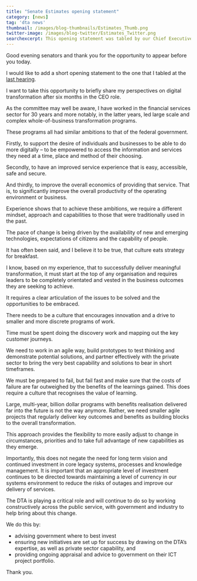 ```yaml
---
title: "Senate Estimates opening statement"
category: [news]
tag: 'dta news'
thumbnail: /images/blog-thumbnails/Estimates_Thumb.png
twitter-image: /images/blog-twitter/Estimates_Twitter.png
searchexcerpt: This opening statement was tabled by our Chief Executive Officer Gavin Slater at Senate Estimates on 15 November 2017. 
---
```


Good evening senators and thank you for the opportunity to appear before you today.  

I would like to add a short opening statement to the one that I tabled at the [last hearing](https://www.dta.gov.au/news/opening-statement/).

I want to take this opportunity to briefly share my perspectives on digital transformation after six months in the CEO role.

As the committee may well be aware, I have worked in the financial services sector for 30 years and more notably, in the latter years, led large scale and complex whole-of-business transformation programs.  

These programs all had similar ambitions to that of the federal government.

Firstly, to support the desire of individuals and businesses to be able to do more digitally – to be empowered to access the information and services they need at a time, place and method of their choosing.

Secondly, to have an improved service experience that is easy, accessible, safe and secure.

And thirdly, to improve the overall economics of providing that service. That is, to significantly improve the overall productivity of the operating environment or business.

Experience shows that to achieve these ambitions, we require a different mindset, approach and capabilities to those that were traditionally used in the past.  

The pace of change is being driven by the availability of new and emerging technologies, expectations of citizens and the capability of people.

It has often been said, and I believe it to be true, that culture eats strategy for breakfast.  

I know, based on my experience, that to successfully deliver meaningful transformation, it must start at the top of any organisation and requires leaders to be completely orientated and vested in the business outcomes they are seeking to achieve.

It requires a clear articulation of the issues to be solved and the opportunities to be embraced.

There needs to be a culture that encourages innovation and a drive to smaller and more discrete programs of work. 

Time must be spent doing the discovery work and mapping out the key customer journeys.

We need to work in an agile way, build prototypes to test thinking and demonstrate potential solutions, and partner effectively with the private sector to bring the very best capability and solutions to bear in short timeframes.

We must be prepared to fail, but fail fast and make sure that the costs of failure are far outweighed by the benefits of the learnings gained. This does require a culture that recognises the value of learning.

Large, multi-year, billion dollar programs with benefits realisation delivered far into the future is not the way anymore. Rather, we need smaller agile projects that regularly deliver key outcomes and benefits as building blocks to the overall transformation. 

This approach provides the flexibility to more easily adjust to change in circumstances, priorities and to take full advantage of new capabilities as they emerge.  

Importantly, this does not negate the need for long term vision and continued investment in core legacy systems, processes and knowledge management. It is important that an appropriate level of investment continues to be directed towards maintaining a level of currency in our systems environment to reduce the risks of outages and improve our delivery of services.

The DTA is playing a critical role and will continue to do so by working constructively across the public service, with government and industry to help bring about this change.


We do this by: 

- advising government where to best invest
- ensuring new initiatives are set up for success by drawing on the DTA’s expertise, as well as private sector capability, and
- providing ongoing appraisal and advice to government on their ICT project portfolio.

Thank you.
